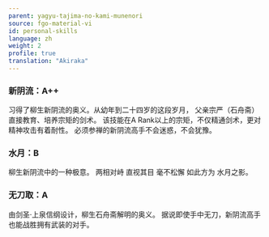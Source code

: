 ```yaml
---
parent: yagyu-tajima-no-kami-munenori
source: fgo-material-vi
id: personal-skills
language: zh
weight: 2
profile: true
translation: "Akiraka"
---
```


### 新阴流：A++

习得了柳生新阴流的奥义。从幼年到二十四岁的这段岁月，
父亲宗严（石舟斋）直接教育、培养宗矩的剑术。
该技能在A Rank以上的宗矩，不仅精通剑术，更对精神攻击有着耐性。
必须参禅的新阴流高手不会迷惑，不会犹豫。

### 水月：B

柳生新阴流中的一种极意。
两相对峙 直视其目 毫不松懈 如此方为 水月之影。

### 无刀取：A

由剑圣·上泉信纲设计，柳生石舟斋解明的奥义。
据说即使手中无刀，新阴流高手也能战胜拥有武装的对手。
